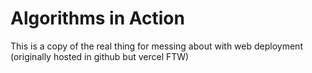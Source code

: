 # Algorithms in Action

This is a copy of the real thing for messing about with web deployment
(originally hosted in github but vercel FTW)
